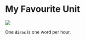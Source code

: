 <!-- tags: mildly interesting -->
<!-- comments: false -->


# My Favourite Unit

<!-- START TAGS -->
[<img src="https://img.shields.io/badge/Tag-mildly interesting-brightgreen">](/tags/mildly-interesting)
<!-- END TAGS -->

One **`dirac`** is one word per hour.

<!--
> **Note**
>
> Honours of [one of the most intriguing but lesser known giant physicist
> of the 20th century](https://en.wikipedia.org/wiki/Paul_Dirac).
-->
